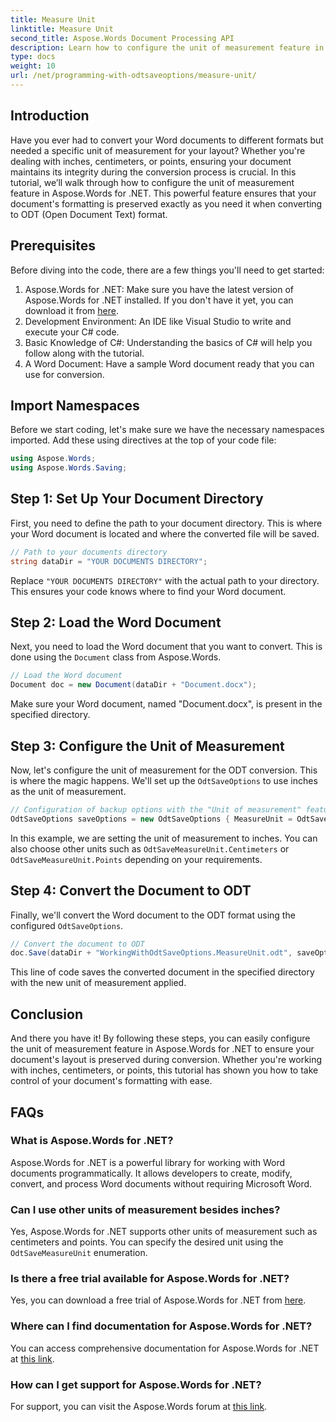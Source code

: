 ```yaml
---
title: Measure Unit
linktitle: Measure Unit
second_title: Aspose.Words Document Processing API
description: Learn how to configure the unit of measurement feature in Aspose.Words for .NET to preserve document formatting during ODT conversion.
type: docs
weight: 10
url: /net/programming-with-odtsaveoptions/measure-unit/
---
```

## Introduction

Have you ever had to convert your Word documents to different formats but needed a specific unit of measurement for your layout? Whether you're dealing with inches, centimeters, or points, ensuring your document maintains its integrity during the conversion process is crucial. In this tutorial, we’ll walk through how to configure the unit of measurement feature in Aspose.Words for .NET. This powerful feature ensures that your document's formatting is preserved exactly as you need it when converting to ODT (Open Document Text) format.

## Prerequisites

Before diving into the code, there are a few things you'll need to get started:

1. Aspose.Words for .NET: Make sure you have the latest version of Aspose.Words for .NET installed. If you don't have it yet, you can download it from [here](https://releases.aspose.com/words/net/).
2. Development Environment: An IDE like Visual Studio to write and execute your C# code.
3. Basic Knowledge of C#: Understanding the basics of C# will help you follow along with the tutorial.
4. A Word Document: Have a sample Word document ready that you can use for conversion.

## Import Namespaces

Before we start coding, let's make sure we have the necessary namespaces imported. Add these using directives at the top of your code file:

```csharp
using Aspose.Words;
using Aspose.Words.Saving;
```

## Step 1: Set Up Your Document Directory

First, you need to define the path to your document directory. This is where your Word document is located and where the converted file will be saved.

```csharp
// Path to your documents directory
string dataDir = "YOUR DOCUMENTS DIRECTORY";
```

Replace `"YOUR DOCUMENTS DIRECTORY"` with the actual path to your directory. This ensures your code knows where to find your Word document.

## Step 2: Load the Word Document

Next, you need to load the Word document that you want to convert. This is done using the `Document` class from Aspose.Words.

```csharp
// Load the Word document
Document doc = new Document(dataDir + "Document.docx");
```

Make sure your Word document, named "Document.docx", is present in the specified directory.

## Step 3: Configure the Unit of Measurement

Now, let's configure the unit of measurement for the ODT conversion. This is where the magic happens. We'll set up the `OdtSaveOptions` to use inches as the unit of measurement.

```csharp
// Configuration of backup options with the "Unit of measurement" feature
OdtSaveOptions saveOptions = new OdtSaveOptions { MeasureUnit = OdtSaveMeasureUnit.Inches };
```

In this example, we are setting the unit of measurement to inches. You can also choose other units such as `OdtSaveMeasureUnit.Centimeters` or `OdtSaveMeasureUnit.Points` depending on your requirements.

## Step 4: Convert the Document to ODT

Finally, we'll convert the Word document to the ODT format using the configured `OdtSaveOptions`.

```csharp
// Convert the document to ODT
doc.Save(dataDir + "WorkingWithOdtSaveOptions.MeasureUnit.odt", saveOptions);
```

This line of code saves the converted document in the specified directory with the new unit of measurement applied.

## Conclusion

And there you have it! By following these steps, you can easily configure the unit of measurement feature in Aspose.Words for .NET to ensure your document's layout is preserved during conversion. Whether you're working with inches, centimeters, or points, this tutorial has shown you how to take control of your document's formatting with ease.

## FAQs

### What is Aspose.Words for .NET?
Aspose.Words for .NET is a powerful library for working with Word documents programmatically. It allows developers to create, modify, convert, and process Word documents without requiring Microsoft Word.

### Can I use other units of measurement besides inches?
Yes, Aspose.Words for .NET supports other units of measurement such as centimeters and points. You can specify the desired unit using the `OdtSaveMeasureUnit` enumeration.

### Is there a free trial available for Aspose.Words for .NET?
Yes, you can download a free trial of Aspose.Words for .NET from [here](https://releases.aspose.com/).

### Where can I find documentation for Aspose.Words for .NET?
You can access comprehensive documentation for Aspose.Words for .NET at [this link](https://reference.aspose.com/words/net/).

### How can I get support for Aspose.Words for .NET?
For support, you can visit the Aspose.Words forum at [this link](https://forum.aspose.com/c/words/8).

